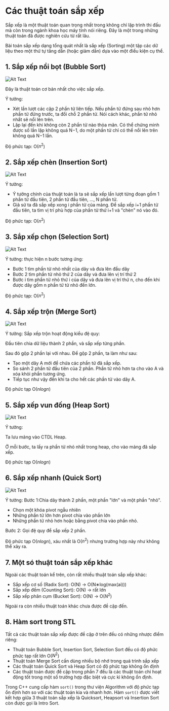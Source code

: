 # Các thuật toán sắp xếp

Sắp xếp là một thuật toán quan trọng nhất trong không chỉ lặp trình thi đấu mà còn trong ngành khoa học máy tính nói riêng. Đây là một trong những thuật toán đã được nghiên cứu từ rất lâu. 

Bài toán sắp xếp dạng tổng quát nhất là sắp xếp (Sorting) một tập các dữ liệu theo một thứ tự tăng dần (hoặc giảm dần) dựa vào một điều kiện cụ thể.
## 1. Sắp xếp nổi bọt (Bubble Sort)
![Alt Text](https://upload.wikimedia.org/wikipedia/commons/c/c8/Bubble-sort-example-300px.gif?20131109191607)

Đây là thuật toán cơ bản nhất cho việc sắp xếp.

Ý tưởng: 
- Xét lần lượt các cặp 2 phần tử liên tiếp. Nếu phần tử đứng sau nhỏ hơn phần tử đứng trước, ta đổi chỗ 2 phần tử. Nói cách khác, phần tử nhỏ nhất sẽ nổi lên trên.
- Lặp lại đến khi không còn 2 phần tử nào thỏa mãn. Có thể chứng minh được số lần lặp không quá N−1, do một phần tử chỉ có thể nổi lên trên không quá N−1 lần.

Độ phức tạp: O($n^2$)

## 2. Sắp xếp chèn (Insertion Sort)
![Alt Text](https://upload.wikimedia.org/wikipedia/commons/9/9c/Insertion-sort-example.gif)

Ý tưởng:
- Ý tưởng chính của thuật toán là ta sẽ sắp xếp lần lượt từng đoạn gồm 1 phần tử đầu tiên, 2 phần tử đầu tiên, …, N phần tử.
- Giả sử ta đã sắp xếp xong i phần tử của mảng. Để sắp xếp i+1 phần tử đầu tiên, ta tìm vị trí phù hợp của phần tử thứ i+1 và "chèn" nó vào đó.

Độ phức tạp: O($n^2$)

## 3. Sắp xếp chọn (Selection Sort)
![Alt Text](https://thumbs.gfycat.com/SnappyMasculineAmericancicada-size_restricted.gif)

Ý tưởng: thực hiện n bước tương ứng:
- Bước 1 tìm phần tử nhỏ nhất của dãy và đưa lên đầu dãy
- Bước 2 tìm phần tử nhỏ thứ 2 của dãy và đưa lên vị trí thứ 2
- Bước i tìm phần tử nhỏ thứ i của dãy và đưa lên vị trí thứ n, cho đến khi được dãy gồm n phần tử từ nhỏ đến lớn.

Độ phức tạp: O($n^2$)

## 4. Sắp xếp trộn (Merge Sort)
![Alt Text](https://upload.wikimedia.org/wikipedia/commons/c/cc/Merge-sort-example-300px.gif?20151222172210)

Ý tưởng:
Sắp xếp trộn hoạt động kiểu đệ quy:

Đầu tiên chia dữ liệu thành 2 phần, và sắp xếp từng phần. 

Sau đó gộp 2 phần lại với nhau. Để gộp 2 phần, ta làm như sau:
- Tạo một dãy A mới để chứa các phần tử đã sắp xếp.
- So sánh 2 phần tử đầu tiên của 2 phần. Phần tử nhỏ hơn ta cho vào A và xóa khỏi phần tương ứng.
- Tiếp tục như vậy đến khi ta cho hết các phần tử vào dãy A.

Độ phức tạp O($nlogn$)

## 5. Sắp xếp vun đống (Heap Sort)
![Alt Text](https://upload.wikimedia.org/wikipedia/commons/4/4d/Heapsort-example.gif?20110419031008)

Ý tưởng:

Ta lưu mảng vào CTDL Heap.

Ở mỗi bước, ta lấy ra phần tử nhỏ nhất trong heap, cho vào mảng đã sắp xếp.

Độ phức tạp O($nlogn$)

## 6. Sắp xếp nhanh (Quick Sort)
![Alt Text](https://upload.wikimedia.org/wikipedia/commons/9/9c/Quicksort-example.gif)

Ý tưởng:
Bước 1:Chia dãy thành 2 phần, một phần "lớn" và một phần "nhỏ".
- Chọn một khóa pivot ngẫu nhiên
- Những phần tử lớn hơn pivot chia vào phần lớn
- Những phần tử nhỏ hơn hoặc bằng pivot chia vào phần nhỏ.

Bước 2: Gọi đệ quy để sắp xếp 2 phần.

Độ phức tạp O($nlogn$), xáu nhất là O($n^2$) nhưng trường hợp này như không thể xảy ra.

## 7. Một só thuật toán sắp xếp khác
Ngoài các thuật toán kể trên, còn rất nhiều thuật toán sắp xếp khác:
- Sắp xếp cơ số (Radix Sort): O(N) -> O(N∗log(max(ai)))
- Sắp xếp đếm (Counting Sort): O(N) -> rất lớn
- Sắp xếp phân cụm (Bucket Sort): O(N) -> O($N^2$)

Ngoài ra còn nhiều thuật toán  khác chưa được đề cập đến.

## 8. Hàm sort trong STL
Tất cả các thuật toán sắp xếp được đề cập ở trên đều có những nhược điểm riêng:
- Thuật toán Bubble Sort, Insertion Sort, Selection Sort đều có độ phức phức tạp rất lớn O($N^2$)
- Thuật toán Merge Sort cần dùng nhiều bộ nhớ trong quá trình sắp xếp
- Các thuật toán Quick Sort và Heap Sort có độ phức tạp không ổn định
- Các thuật toán được đề cập trong phần 7 đều là các thuật toán chỉ hoạt động tốt trong một số trường hợp đặc biệt và cực kì không ổn định.

Trong C++ cung cấp hàm ```sort()``` trong thư viện Algorithm với độ phức tạp ổn định hơn so với các thuật toán kia và nhanh hơn. Hàm ```sort()``` được viết kết hợp giữa 3 thuật toán sắp xếp là  Quicksort, Heapsort và Insertion Sort còn được gọi là 
Intro Sort. 
